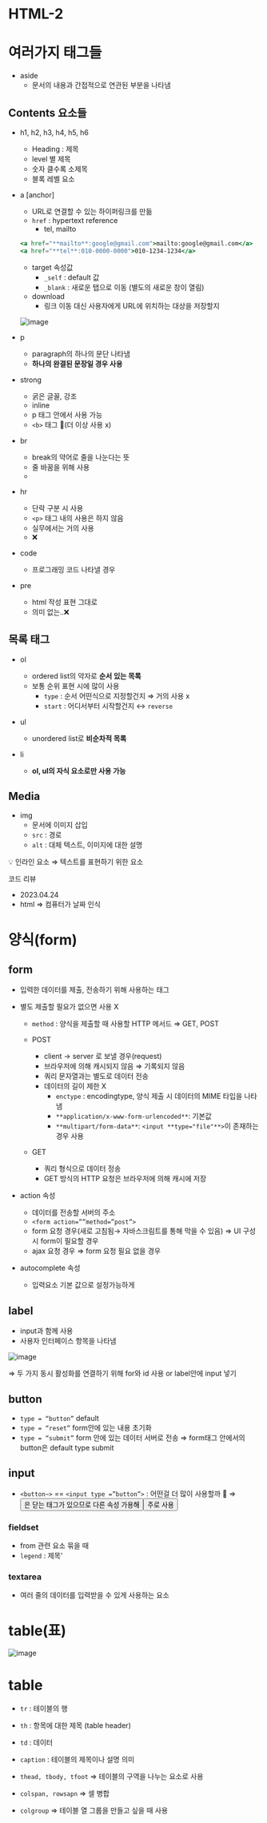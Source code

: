 # HTML-2

# **여러가지 태그들**

- aside
    - 문서의 내용과 간접적으로 연관된 부분을 나타냄

## Contents 요소들

- h1, h2, h3, h4, h5, h6
    - Heading : 제목
    - level 별 제목
    - 숫자 클수록 소제목
    - 블록 레벨 요소

- a [anchor]
    - URL로 연결할 수 있는 하이퍼링크를 만듦
    - `href` : hypertext reference
        - tel, mailto
    
    ```jsx
    <a href="**mailto**:google@gmail.com">mailto:google@gmail.com</a>
    <a href="**tel**:010-0000-0000">010-1234-1234</a>
    ```
    
    - target 속성값
        - `_self` : default 값
        - `_blank` : 새로운 탭으로 이동 (별도의 새로운 창이 열림)
    - download
        - 링크 이동 대신 사용자에게 URL에 위치하는 대상을 저장할지
    
    ![image](https://github.com/githyuniiee/EST-learn/assets/109260733/4c4b606b-e80d-4384-bab5-080b953fb327)

    
- p
    - paragraph의  하나의 문단 나타냄
    - **하나의 완결된 문장일 경우 사용**

- strong
    - 굵은 글꼴, 강조
    - inline
    - p 태그 안에서 사용 가능
    - `<b>` 태그 🤔(더 이상 사용 x)

- br
    - break의 약어로 줄을 나눈다는 뜻
    - 줄 바꿈을 위해 사용
    - 

- hr
    - 단락 구분 시 사용
    - `<p>` 태그 내의 사용은 하지 않음
    - 실무에서는 거의 사용
    - ❌

- code
    - 프로그래밍 코드 나타낼 경우

- pre
    - html 작성 표현 그대로
    - 의미 없는..❌
    

## 목록 태그

- ol
    - ordered list의 약자로 **순서 있는 목록**
    - 보통 순위 표현 시에 많이 사용
        - `type` : 순서 어떤식으로 지정할건지 ⇒ 거의 사용 x
        - `start` : 어디서부터 시작할건지 ↔ `reverse`
        
- ul
    - unordered list로 **비순차적 목록**

- li
    - **ol, ul의 자식 요소로만 사용 가능**

## Media

- img
    - 문서에 이미지 삽입
    - `src` : 경로
    - `alt` : 대체 텍스트, 이미지에 대한 설명
    

<aside>
💡 인라인 요소 ⇒ 텍스트를 표현하기 위한 요소

</aside>

코드 리뷰 

- <time datetime="2023-04-24">2023.04.24</time>
- html <time> ⇒ 컴퓨터가 날짜 인식

# **양식(form)**

## form

- 입력한 데이터를 제출, 전송하기 위해 사용하는 태그
- 별도 제출할 필요가 없으면 사용 X
    - `method` : 양식을 제출할 때 사용할 HTTP 메서드 ⇒ GET, POST
    - POST
        - client → server 로 보낼 경우(request)
        - 브라우저에 의해 캐시되지 않음 ⇒ 기록되지 않음
        - 쿼리 문자열과는 별도로 데이터 전송
        - 데이터의 길이 제한 X
            - `enctype` : encodingtype, 양식 제출 시 데이터의 MIME 타입을 나타냄
            - `**application/x-www-form-urlencoded**`: 기본값
            - `**multipart/form-data**`: `<input **type="file"**>`이 존재하는 경우 사용
    
    - GET
        - 쿼리 형식으로 데이터 정송
        - GET 방식의 HTTP 요청은 브라우저에 의해 캐시에 저장
        

- action 속성
    - 데이터를 전송할 서버의 주소
    - `<form action=””method=”post”>`
    - form 요청 경우(새로 고침됨→ 자바스크림트를 통해 막을 수 있음) ⇒ UI 구성 시 form이 필요할 경우
    - ajax 요청 경우 ⇒  form 요청 필요 없을 경우
    
- autocomplete 속성
    - 입력요소 기본 값으로 설정가능하게

## label

- input과 함께 사용
- 사용자 인터페이스 항목을 나타냄

![image](https://github.com/githyuniiee/EST-learn/assets/109260733/c092d06b-adda-483b-ba3d-c72abcf9257f)


⇒ 두 가지 동시 활성화를 연결하기 위해 for와 id 사용 or label안에 input 넣기

## button

- `type = “button”` default
- `type = “reset”` form안에 있는 내용 초기화
- `type = “submit”`  form 안에 있는 데이터 서버로 전송 ⇒ form태그 안에서의 button은 default type submit

## input

- `<button~>` == `<input type =”button”>` : 어떤걸 더 많이 사용할까 🤔 ⇒ <button>은 닫는 태그가 있으므로 다른 속성 가용해 <button> 주로 사용

### fieldset

- from 관련 요소 묶을 때
- `legend` : 제목’

### textarea

- 여러 줄의 데이터를 입력받을 수 있게 사용하는 요소

# **table(표)**

![image](https://github.com/githyuniiee/EST-learn/assets/109260733/7ccd49da-6ac0-4f6a-bc1f-f76376aa4e4d)


# table

- `tr` : 테이블의 행
- `th` : 항목에 대한 제목 (table header)
- `td` : 데이터
- `caption` : 테이블의 제목이나 설명 의미

- `thead, tbody, tfoot` ⇒ 테이블의 구역을 나누는 요소로 사용
- `colspan, rowsapn`  ⇒ 셀 병합
- `colgroup` ⇒ 테이블 열 그룹을 만들고 싶을 때 사용
